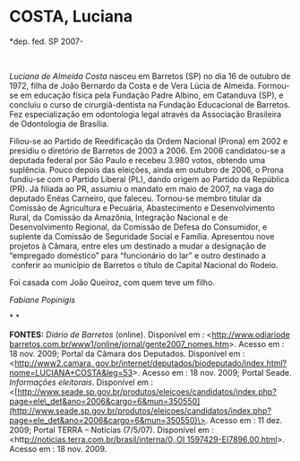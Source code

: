 COSTA, Luciana
==============

\*dep. fed. SP 2007-

 

*Luciana de Almeida Costa* nasceu em Barretos (SP) no dia 16 de outubro
de 1972, filha de João Bernardo da Costa e de Vera Lúcia de Almeida.
Formou-se em educação física pela Fundação Padre Albino, em Catanduva
(SP), e concluiu o curso de cirurgiã-dentista na Fundação Educacional de
Barretos. Fez especialização em odontologia legal através da Associação
Brasileira de Odontologia de Brasília.

Filiou-se ao Partido de Reedificação da Ordem Nacional (Prona) em 2002 e
presidiu o diretório de Barretos de 2003 a 2006. Em 2006 candidatou-se a
deputada federal por São Paulo e recebeu 3.980 votos, obtendo uma
suplência. Pouco depois das eleições, ainda em outubro de 2006, o Prona
fundiu-se com o Partido Liberal (PL), dando origem ao Partido da
República (PR). Já filiada ao PR, assumiu o mandato em maio de 2007, na
vaga do deputado Enéas Carneiro, que faleceu. Tornou-se membro titular
da Comissão de Agricultura e Pecuária, Abastecimento e Desenvolvimento
Rural, da Comissão da Amazônia, Integração Nacional e de Desenvolvimento
Regional, da Comissão de Defesa do Consumidor, e suplente da Comissão de
Seguridade Social e Família. Apresentou nove projetos à Câmara, entre
eles um destinado a mudar a designação de “empregado doméstico” para
“funcionário do lar” e outro destinado a  conferir ao município de
Barretos o título de Capital Nacional do Rodeio.

Foi casada com João Queiroz, com quem teve um filho.

*Fabiane Popinigis*

* *

**FONTES:** *Diário de Barretos* (online). Disponível em :
\<[http://www.odiariode
barretos.com.br/www1/online/jornal/gente2007\_nomes.htm](http://www.odiariode%20barretos.com.br/www1/online/jornal/gente2007_nomes.htm)\>.
Acesso em : 18 nov. 2009; Portal da Câmara dos Deputados. Disponível em
: \<[http://www2.camara.
gov.br/internet/deputados/biodeputado/index.html?nome=LUCIANA+COSTA&leg=53](http://www2.camara.%20gov.br/internet/deputados/biodeputado/index.html?nome=LUCIANA+COSTA&leg=53)\>.
Acesso em : 18 nov. 2009; Portal Seade. *Informações eleitorais*.
Disponível em :
\<[http://www.seade.sp.gov.br/produtos/eleicoes/candidatos/index.php?page=ele\_det&ano=2006&cargo=6&mun=350550](http://www.seade.sp.gov.br/produtos/eleicoes/candidatos/index.php?page=ele_det&ano=2006&cargo=6&mun=350550)\>.
Acesso em : 11 dez. 2009; Portal TERRA – Notícias (7/5/07). Disponível
em : \<htt[p://noticias.terra.com.br/brasil/interna/0,,OI
1597429-EI7896,00.html]()\>. Acesso em : 18 nov. 2009.

 
